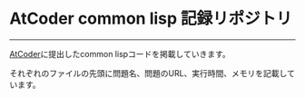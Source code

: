 # AtCoder common lisp 記録リポジトリ

-------------------------------------------------------------------------------

[AtCoder](http://atcoder.jp "AtCoder")に提出したcommon lispコードを掲載していきます。

それぞれのファイルの先頭に問題名、問題のURL、実行時間、メモリを記載しています。
